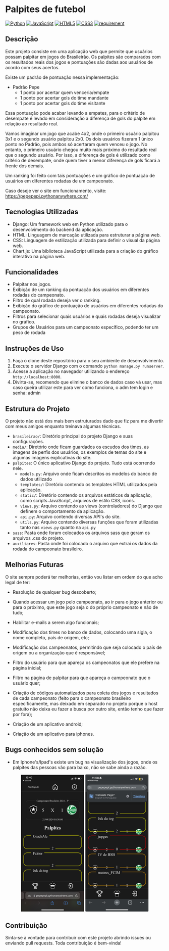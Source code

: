 # Palpites de futebol

[![Python](https://img.shields.io/badge/Python-3776AB?style=for-the-badge&logo=python&logoColor=white)](https://www.python.org)
[![JavaScript](https://img.shields.io/badge/javascript-%23323330.svg?style=for-the-badge&logo=javascript&logoColor=%23F7DF1E)](https://developer.mozilla.org/pt-BR/docs/Web/JavaScript)
[![HTML5](https://img.shields.io/badge/HTML5-E34F26?style=for-the-badge&logo=html5&logoColor=white)](https://developer.mozilla.org/pt-BR/docs/Web/HTML)
[![CSS3](https://img.shields.io/badge/CSS3-1572B6?style=for-the-badge&logo=css3&logoColor=white)](https://developer.mozilla.org/pt-BR/docs/Web/CSS)
[![requirement](https://img.shields.io/badge/Framework-Django-darkgreen)](https://www.djangoproject.com)


## Descrição

Este projeto consiste em uma aplicação web que permite que usuários possam palpitar em jogos do Brasileirão. Os palpites são comparados com os resultados reais dos jogos e pontuações são dadas aos usuários de acordo com seus acertos.

Existe um padrão de pontuação nessa implementação:

* Padrão Pepe
    * 1 ponto por acertar quem venceria/empate
    * 1 ponto por acertar gols do time mandante
    * 1 ponto por acertar gols do time visitante
  
Essa pontuação pode acabar levando a empates, para o critério de desempate é levado em consideração a diferença de gols do palpite em relação ao resultado real.

Vamos imaginar um jogo que acabe 4x2, onde o primeiro usuário palpitou 3x1 e o segundo usuário palpitou 2x0. Os dois usuários fizeram 1 único ponto no Padrão, pois ambos só acertaram quem venceu o jogo. No entanto, o primeiro usuário chegou muito mais próximo do resultado real que o segundo usuário. Por isso, a diferença de gols é utilizado como critério de desempate, onde quem tiver a menor diferença de gols ficará a frente dos demais.

Um ranking foi feito com tais pontuações e um gráfico de pontuação de usuários em diferentes rodadas de um campeonato.

Caso deseje ver o site em funcionamento, visite: https://pepepepi.pythonanywhere.com/

## Tecnologias Utilizadas

- Django: Um framework web em Python utilizado para o desenvolvimento do backend da aplicação.
- HTML: Linguagem de marcação utilizada para estruturar a página web.
- CSS: Linguagem de estilização utilizada para definir o visual da página web.
- Chart.js: Uma biblioteca JavaScript utilizada para a criação do gráfico interativo na página web.

## Funcionalidades

- Palpitar nos jogos.
- Exibição de um ranking da pontuação dos usuários em diferentes rodadas do campeonato.
- Filtro de qual rodada deseja ver o ranking.
- Exibição do gráfico de pontuação de usuários em diferentes rodadas do campeonato.
- Filtros para selecionar quais usuários e quais rodadas deseja visualizar no gráfico.
- Grupos de Usuários para um campeonato específico, podendo ter um peso de rodada 

## Instruções de Uso

1. Faça o clone deste repositório para o seu ambiente de desenvolvimento.
2. Execute o servidor Django com o comando `python manage.py runserver`.
3. Acesse a aplicação no navegador utilizando o endereço `http://localhost:8000`.
4. Divirta-se, recomendo que elimine o banco de dados caso vá usar, mas caso queira utilizar este para ver como funciona, o adm tem login e senha: admin

## Estrutura do Projeto

O projeto não está dos mais bem estruturados dado que fiz para me divertir com meus amigos enquanto treinava algumas técnicas.

- `brasileirao/`: Diretório principal do projeto Django e suas configurações.
- `media/`: Diretório onde ficam guardados os escudos dos times, as imagens de perfis dos usuários, os exemplos de temas do site e algumas imagens explicativas do site.
- `palpites`: O único aplicativo Django do projeto. Tudo está ocorrendo nele.
  - `models.py`: Arquivo onde ficam descritos os modelos do banco de dados utilizado
  - `templates/`: Diretório contendo os templates HTML utilizados pela aplicação.
  - `static/`: Diretório contendo os arquivos estáticos da aplicação, como scripts JavaScript, arquivos de estilo CSS, icons.
  - `views.py`: Arquivo contendo as views (controladores) do Django que definem o comportamento da aplicação.
  - `api.py`: Arquivo contendo diversas API's do site.
  - `utils.py`: Arquivo contendo diversas funções que foram utilizadas tanto nas `views.py` quanto na `api.py`
- `sass`: Pasta onde foram colocados os arquivos sass que geram os arquivos .css do projeto.
- `auxiliares`: Pasta onde foi colocado o arquivo que extrai os dados da rodada do campeonato brasileiro.
  
## Melhorias Futuras

O site sempre poderá ter melhorias, então vou listar em ordem do que acho legal de ter:

- Resolução de qualquer bug descoberto;
- Quando acessar um jogo pelo campeonato, ao ir para o jogo anterior ou para o próximo, que este jogo seja o do próprio campeonato e não de tudo;
- Habilitar e-mails a serem algo funcionais;
- Modificação dos times no banco de dados, colocando uma sigla, o nome completo, país de origem, etc;
- Modificação dos campeonatos, permitindo que seja colocado o país de origem ou a organização que é responsável;
- Filtro do usuário para que apareça os campeonatos que ele prefere na página inicial;
- Filtro na página de palpitar para que apareça o campeonato que o usuário quer;
- Criação de códigos automatizados para coleta dos jogos e resultados de cada campeonato (feito para o campeonato brasileiro especificamente, mas deixado em separado no projeto porque o host gratuito não deixa eu fazer a busca por outro site, então tenho que fazer por fora);

- Criação de um aplicativo android;
  
- Criação de um aplicativo para iphones.

## Bugs conhecidos sem solução

- Em Iphone's/Ipad's existe um bug na visualização dos jogos, onde os palpites das pessoas vão para baixo, não se sabe ainda a razão.

<p align="center">
<img src="images/bugIphone.png" alt="Bug Iphone" title="Bug Iphone" width="200" />
<img src="images/bugIphone.jpg" alt="Bug Iphone" title="Bug Iphone" width="200" />
</p>

## Contribuição

Sinta-se à vontade para contribuir com este projeto abrindo issues ou enviando pull requests. Toda contribuição é bem-vinda!
